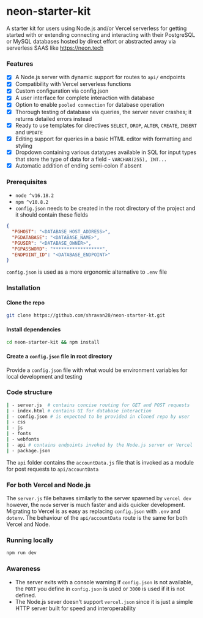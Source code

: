 # neon-starter-kit
A starter kit for users using Node.js and/or Vercel serverless for getting started with or extending connecting and interacting with their PostgreSQL or MySQL databases hosted by direct effort or abstracted away via serverless SAAS like https://neon.tech

### Features
- [x] A Node.js server with dynamic support for routes to `api/` endpoints
- [x] Compatibility with Vercel serverless functions
- [x] Custom configuration via config.json
- [x] A user interface for complete interaction with database
- [x] Option to enable `pooled connection` for database operation
- [x] Thorough testing of database via queries, the server never crashes; it returns detailed errors instead
- [x] Ready to use templates for directives `SELECT`, `DROP`, `ALTER`, `CREATE`, `INSERT` and `UPDATE`
- [x] Editing support for queries in a basic HTML editor with formatting and styling
- [x] Dropdown containing various datatypes available in SQL for input types that store the type of data for a field - `VARCHAR(255), INT...`
- [x] Automatic addition of ending semi-colon if absent

### Prerequisites
+ `node ^v16.18.2`
+ `npm ^v10.8.2`
+ `config.json` needs to be created in the root directory of the project and it should contain these fields
```json
{
  "PGHOST": "<DATABASE_HOST_ADDRESS>",
  "PGDATABASE": "<DATABASE_NAME>",
  "PGUSER": "<DATABASE_OWNER>",
  "PGPASSWORD": "******************",
  "ENDPOINT_ID": "<DATABASE_ENDPOINT>"
}
```
`config.json` is used as a more ergonomic alternative to `.env` file
 
### Installation
#### Clone the repo
```sh
git clone https://github.com/shravan20/neon-starter-kt.git
```
#### Install dependencies
```sh
cd neon-starter-kit && npm install
```
#### Create a `config.json` file in root directory
Provide a `config.json` file with what would be environment variables for local development and testing

### Code structure
```sh
| - server.js  # contains concise routing for GET and POST requests
| - index.html # contains UI for database interaction
| - config.json # is expected to be provided in cloned repo by user
| - css
| - js
| - fonts
| - webfonts
| - api # contains endpoints invoked by the Node.js server or Vercel
| - package.json 
```
The `api` folder contains the `accountData.js` file that is invoked as a module for post requests to `api/accountData`

### For both Vercel and Node.js
The `server.js` file behaves similarly to the server spawned by `vercel dev` however, the `node` server is much faster and aids quicker development. Migrating to Vercel is as easy as replacing `config.json` with `.env` and `dotenv`. The behaviour of the `api/accountData` route is the same for both Vercel and Node.

### Running locally
```sh
npm run dev
```
### Awareness
+ The server exits with a console warning if `config.json` is not available, the `PORT` you define in `config.json` is used or `3000` is used if it is not defined.
+ The Node.js sever doesn't support `vercel.json` since it is just a simple HTTP server built for speed and interoperability
